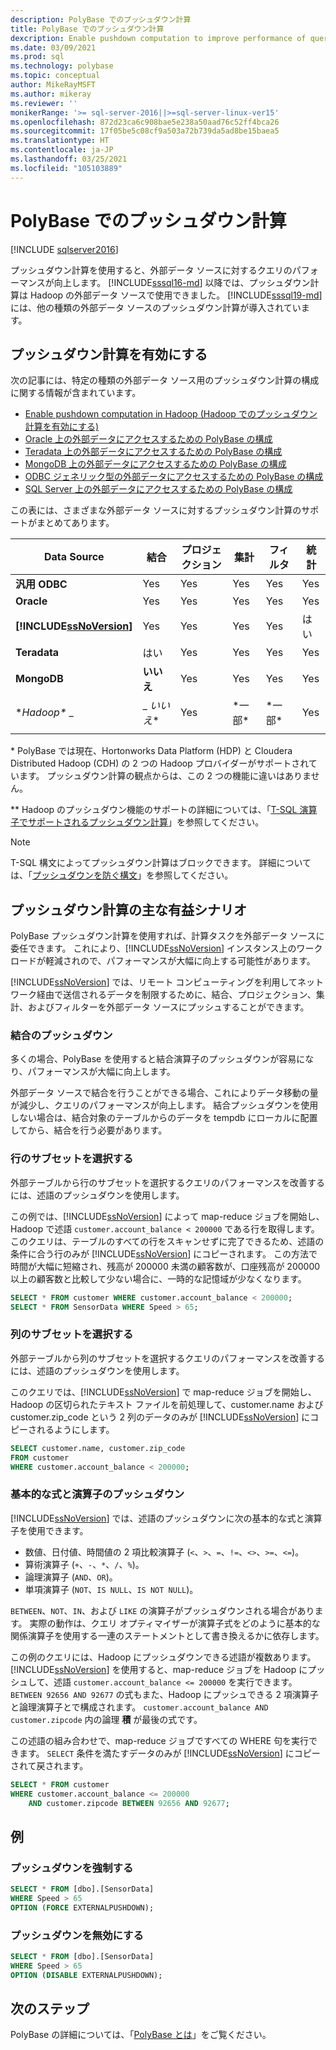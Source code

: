 ```yaml
---
description: PolyBase でのプッシュダウン計算
title: PolyBase でのプッシュダウン計算
dexcription: Enable pushdown computation to improve performance of queries on your Hadoop cluster. You can select a subset of rows/columns in an external table for pushdown.
ms.date: 03/09/2021
ms.prod: sql
ms.technology: polybase
ms.topic: conceptual
author: MikeRayMSFT
ms.author: mikeray
ms.reviewer: ''
monikerRange: '>= sql-server-2016||>=sql-server-linux-ver15'
ms.openlocfilehash: 872d23ca6c908bae5e238a50aad76c52ff4bca26
ms.sourcegitcommit: 17f05be5c08cf9a503a72b739da5ad8be15baea5
ms.translationtype: HT
ms.contentlocale: ja-JP
ms.lasthandoff: 03/25/2021
ms.locfileid: "105103889"
---
```

# <a name="pushdown-computations-in-polybase"></a>PolyBase でのプッシュダウン計算

[!INCLUDE [sqlserver2016](../../includes/applies-to-version/sqlserver2016.md)]

プッシュダウン計算を使用すると、外部データ ソースに対するクエリのパフォーマンスが向上します。 [!INCLUDE[sssql16-md](../../includes/sssql16-md.md)] 以降では、プッシュダウン計算は Hadoop の外部データ ソースで使用できました。 [!INCLUDE[sssql19-md](../../includes/sssql19-md.md)] には、他の種類の外部データ ソースのプッシュダウン計算が導入されています。  

## <a name="enable-pushdown-computation"></a> プッシュダウン計算を有効にする

次の記事には、特定の種類の外部データ ソース用のプッシュダウン計算の構成に関する情報が含まれています。

- [Enable pushdown computation in Hadoop (Hadoop でのプッシュダウン計算を有効にする)](polybase-configure-hadoop.md#pushdown)
- [Oracle 上の外部データにアクセスするための PolyBase の構成](polybase-configure-oracle.md)
- [Teradata 上の外部データにアクセスするための PolyBase の構成](polybase-configure-teradata.md)
- [MongoDB 上の外部データにアクセスするための PolyBase の構成](polybase-configure-mongodb.md)
- [ODBC ジェネリック型の外部データにアクセスするための PolyBase の構成](polybase-configure-odbc-generic.md)
- [SQL Server 上の外部データにアクセスするための PolyBase の構成](polybase-configure-sql-server.md)

この表には、さまざまな外部データ ソースに対するプッシュダウン計算のサポートがまとめてあります。

| Data Source      | 結合  | プロジェクション | 集計 | フィルタ   | 統計 |
|------------------|--------|-------------|--------------|-----------|------------|
| **汎用 ODBC** | Yes    | Yes         | Yes          | Yes       | Yes        |  
| **Oracle**       | Yes    | Yes         | Yes          | Yes       | Yes        |
| **[!INCLUDE[ssNoVersion](../../includes/ssnoversion-md.md)]**   | Yes    | Yes         | Yes          | Yes       | はい        |
| **Teradata**     | はい    | Yes         | Yes          | Yes       | Yes        |  
| **MongoDB**      | **いいえ** | Yes         | Yes          | Yes       | Yes        |
| **Hadoop\** _     | _ *いいえ** | Yes         | \*一部\*     | \*一部\*  | Yes        |  
|                  |

\* PolyBase では現在、Hortonworks Data Platform (HDP) と Cloudera Distributed Hadoop (CDH) の 2 つの Hadoop プロバイダーがサポートされています。 プッシュダウン計算の観点からは、この 2 つの機能に違いはありません。

\*\* Hadoop のプッシュダウン機能のサポートの詳細については、「[T-SQL 演算子でサポートされるプッシュダウン計算](polybase-versioned-feature-summary.md#pushdown-computation-supported-by-t-sql-operators)」を参照してください。

> [!NOTE]
> T-SQL 構文によってプッシュダウン計算はブロックできます。 詳細については、「[プッシュダウンを防ぐ構文](polybase-versioned-feature-summary.md#syntax-that-prevents-pushdown)」を参照してください。

## <a name="key-beneficial-scenarios-of-pushdown-computation"></a>プッシュダウン計算の主な有益シナリオ

PolyBase プッシュダウン計算を使用すれば、計算タスクを外部データ ソースに委任できます。 これにより、[!INCLUDE[ssNoVersion](../../includes/ssnoversion-md.md)] インスタンス上のワークロードが軽減されので、パフォーマンスが大幅に向上する可能性があります。 

[!INCLUDE[ssNoVersion](../../includes/ssnoversion-md.md)] では、リモート コンピューティングを利用してネットワーク経由で送信されるデータを制限するために、結合、プロジェクション、集計、およびフィルターを外部データ ソースにプッシュすることができます。 

### <a name="pushdown-of-joins"></a>結合のプッシュダウン

多くの場合、PolyBase を使用すると結合演算子のプッシュダウンが容易になり、パフォーマンスが大幅に向上します。  

外部データ ソースで結合を行うことができる場合、これによりデータ移動の量が減少し、クエリのパフォーマンスが向上します。 結合プッシュダウンを使用しない場合は、結合対象のテーブルからのデータを tempdb にローカルに配置してから、結合を行う必要があります。

### <a name="select-a-subset-of-rows"></a>行のサブセットを選択する

外部テーブルから行のサブセットを選択するクエリのパフォーマンスを改善するには、述語のプッシュダウンを使用します。

この例では、[!INCLUDE[ssNoVersion](../../includes/ssnoversion-md.md)] によって map-reduce ジョブを開始し、Hadoop で述語 `customer.account_balance < 200000` である行を取得します。 このクエリは、テーブルのすべての行をスキャンせずに完了できるため、述語の条件に合う行のみが [!INCLUDE[ssNoVersion](../../includes/ssnoversion-md.md)] にコピーされます。 この方法で時間が大幅に短縮され、残高が 200000 未満の顧客数が、口座残高が 200000 以上の顧客数と比較して少ない場合に、一時的な記憶域が少なくなります。

```sql
SELECT * FROM customer WHERE customer.account_balance < 200000;
SELECT * FROM SensorData WHERE Speed > 65;  
```

### <a name="select-a-subset-of-columns"></a>列のサブセットを選択する

外部テーブルから列のサブセットを選択するクエリのパフォーマンスを改善するには、述語のプッシュダウンを使用します。

このクエリでは、[!INCLUDE[ssNoVersion](../../includes/ssnoversion-md.md)] で map-reduce ジョブを開始し、Hadoop の区切られたテキスト ファイルを前処理して、customer.name および customer.zip_code という 2 列のデータのみが [!INCLUDE[ssNoVersion](../../includes/ssnoversion-md.md)] にコピーされるようにします。

```sql
SELECT customer.name, customer.zip_code
FROM customer
WHERE customer.account_balance < 200000;
```

### <a name="pushdown-for-basic-expressions-and-operators"></a>基本的な式と演算子のプッシュダウン

[!INCLUDE[ssNoVersion](../../includes/ssnoversion-md.md)] では、述語のプッシュダウンに次の基本的な式と演算子を使用できます。

- 数値、日付値、時間値の 2 項比較演算子 (`<`、`>`、`=`、`!=`、`<>`、`>=`、`<=`)。
- 算術演算子 (`+`、`-`、`*`、`/`、`%`)。
- 論理演算子 (`AND`、`OR`)。
- 単項演算子 (`NOT`、`IS NULL`、`IS NOT NULL`)。

`BETWEEN`、`NOT`、`IN`、および `LIKE` の演算子がプッシュダウンされる場合があります。 実際の動作は、クエリ オプティマイザーが演算子式をどのように基本的な関係演算子を使用する一連のステートメントとして書き換えるかに依存します。

この例のクエリには、Hadoop にプッシュダウンできる述語が複数あります。 [!INCLUDE[ssNoVersion](../../includes/ssnoversion-md.md)] を使用すると、map-reduce ジョブを Hadoop にプッシュして、述語 `customer.account_balance <= 200000` を実行できます。 `BETWEEN 92656 AND 92677` の式もまた、Hadoop にプッシュできる 2 項演算子と論理演算子とで構成されます。 `customer.account_balance AND customer.zipcode` 内の論理 **積** が最後の式です。

この述語の組み合わせで、map-reduce ジョブですべての WHERE 句を実行できます。 `SELECT` 条件を満たすデータのみが [!INCLUDE[ssNoVersion](../../includes/ssnoversion-md.md)] にコピーされて戻されます。

```sql
SELECT * FROM customer 
WHERE customer.account_balance <= 200000 
    AND customer.zipcode BETWEEN 92656 AND 92677;
```

## <a name="examples"></a>例

### <a name="force-pushdown"></a>プッシュダウンを強制する

```sql
SELECT * FROM [dbo].[SensorData]
WHERE Speed > 65
OPTION (FORCE EXTERNALPUSHDOWN);
```

### <a name="disable-pushdown"></a>プッシュダウンを無効にする

```sql
SELECT * FROM [dbo].[SensorData]
WHERE Speed > 65
OPTION (DISABLE EXTERNALPUSHDOWN);
```

## <a name="next-steps"></a>次のステップ

PolyBase の詳細については、「[PolyBase とは](polybase-guide.md)」をご覧ください。
